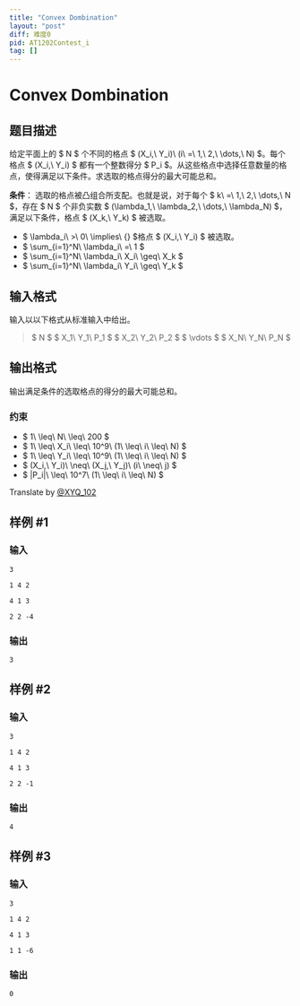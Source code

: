 ```yaml
---
title: "Convex Dombination"
layout: "post"
diff: 难度0
pid: AT1202Contest_i
tag: []
---
```


# Convex Dombination

## 题目描述

给定平面上的 $ N $ 个不同的格点 $ (X_i,\ Y_i)\ (i\ =\ 1,\ 2,\ \dots,\ N) $。每个格点 $ (X_i,\ Y_i) $ 都有一个整数得分 $ P_i $。从这些格点中选择任意数量的格点，使得满足以下条件。求选取的格点得分的最大可能总和。

**条件**： 选取的格点被凸组合所支配。也就是说，对于每个 $ k\ =\ 1,\ 2,\ \dots,\ N $，存在 $ N $ 个非负实数 $ (\lambda_1,\ \lambda_2,\ \dots,\ \lambda_N) $，满足以下条件，格点 $ (X_k,\ Y_k) $ 被选取。
- $ \lambda_i\ >\ 0\ \implies\ {} $格点 $ (X_i,\ Y_i) $ 被选取。
- $ \sum_{i=1}^N\ \lambda_i\ =\ 1 $
- $ \sum_{i=1}^N\ \lambda_i\ X_i\ \geq\ X_k $
- $ \sum_{i=1}^N\ \lambda_i\ Y_i\ \geq\ Y_k $

## 输入格式

输入以以下格式从标准输入中给出。
> $ N $ $ X_1\ Y_1\ P_1 $ $ X_2\ Y_2\ P_2 $ $ \vdots $ $ X_N\ Y_N\ P_N $

## 输出格式

输出满足条件的选取格点的得分的最大可能总和。
### 约束
- $ 1\ \leq\ N\ \leq\ 200 $
- $ 1\ \leq\ X_i\ \leq\ 10^9\ (1\ \leq\ i\ \leq\ N) $
- $ 1\ \leq\ Y_i\ \leq\ 10^9\ (1\ \leq\ i\ \leq\ N) $
- $ (X_i,\ Y_i)\ \neq\ (X_j,\ Y_j)\ (i\ \neq\ j) $
- $ |P_i|\ \leq\ 10^7\ (1\ \leq\ i\ \leq\ N) $

Translate by [@XYQ_102](https://www.luogu.com.cn/user/712337)

## 样例 #1

### 输入

```
3
1 4 2
4 1 3
2 2 -4
```

### 输出

```
3
```

## 样例 #2

### 输入

```
3
1 4 2
4 1 3
2 2 -1
```

### 输出

```
4
```

## 样例 #3

### 输入

```
3
1 4 2
4 1 3
1 1 -6
```

### 输出

```
0
```

